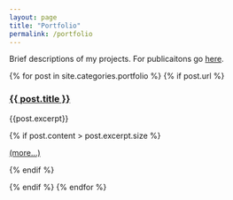 ```yaml
---
layout: page
title: "Portfolio"
permalink: /portfolio
---
```


Brief descriptions of my projects. For publicaitons go [here](/publications).

<div>
  {% for post in site.categories.portfolio %}
    {% if post.url %}
        <h3><a href="{{ post.url }}">{{ post.title }}</a></h3>
        <p>{{post.excerpt}}</p>
        {% if post.content > post.excerpt.size %}
		<p><a href="{{ post.url }}">(more...)</a></p>
		{% endif %}
		<p> </p>
    {% endif %}
  {% endfor %}
</div>